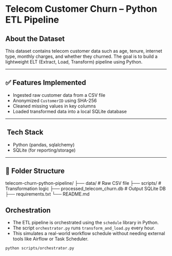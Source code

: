 # Telecom Customer Churn – Python ETL Pipeline

##  About the Dataset

This dataset contains telecom customer data such as age, tenure, internet type, monthly charges, and whether they churned. The goal is to build a lightweight ELT (Extract, Load, Transform) pipeline using Python.

---

## ✅ Features Implemented

- Ingested raw customer data from a CSV file
- Anonymized `CustomerID` using SHA-256
- Cleaned missing values in key columns
- Loaded transformed data into a local SQLite database

---

## ️ Tech Stack

- Python (pandas, sqlalchemy)
- SQLite (for reporting/storage)

---

## 📂 Folder Structure

telecom-churn-python-pipeline/
├── data/ # Raw CSV file
├── scripts/ # Transformation logic
├── processed_telecom_churn.db # Output SQLite DB
├── requirements.txt
└── README.md 

##  Orchestration

- The ETL pipeline is orchestrated using the `schedule` library in Python.
- The script `orchestrator.py` runs `transform_and_load.py` every hour.
- This simulates a real-world workflow schedule without needing external tools like Airflow or Task Scheduler.

```bash
python scripts/orchestrator.py


